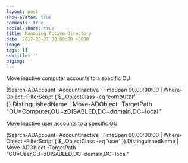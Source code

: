 ```yaml
---
layout: post
show-avatar: true
comments: true
social-share: true
title: Managing Active Directory
date: 2017-08-21 00:00:00 +0000
image: ''
tags: []
subtitle: ''
bigimg: ''
---
```



Move inactive computer accounts to a specific OU

(Search-ADAccount -AccountInactive -TimeSpan 90.00:00:00 | Where-Object -FilterScript {   $_.ObjectClass -eq 'co<span style="font-size: 1rem;">mputer' }).DistinguishedName | Move-ADObject -TargetPath "OU=Computer,OU=zDISABLED,DC=domain,DC=local"</span>

Move inactive user accounts to a specific OU

(Search-ADAccount -AccountInactive -TimeSpan 90.00:00:00 | Where-Object -FilterScript { $_.ObjectClass -eq 'user' }).DistinguishedName | Move-ADObject -TargetPath "OU=User,OU=zDISABLED,DC=domain,DC=local"